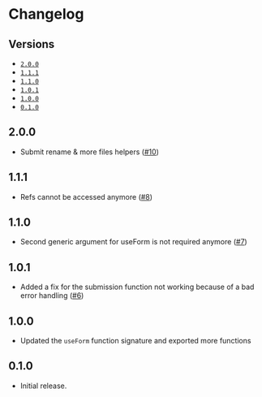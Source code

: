 # Changelog

## Versions

- [`2.0.0`](#200)
- [`1.1.1`](#111)
- [`1.1.0`](#110)
- [`1.0.1`](#101)
- [`1.0.0`](#100)
- [`0.1.0`](#010)

## 2.0.0

- Submit rename & more files helpers ([#10](https://github.com/aminnairi/react-form/pull/10))

## 1.1.1

- Refs cannot be accessed anymore ([#8](https://github.com/aminnairi/react-form/issues/8))

## 1.1.0

- Second generic argument for useForm is not required anymore ([#7](https://github.com/aminnairi/react-form/pull/7))

## 1.0.1

- Added a fix for the submission function not working because of a bad error handling ([#6](https://github.com/aminnairi/react-form/pull/6))

## 1.0.0

- Updated the `useForm` function signature and exported more functions

## 0.1.0

- Initial release.